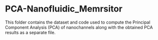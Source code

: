 # PCA-Nanofluidic_Memrsitor
This folder contains the dataset and code used to compute the Principal Component Analysis (PCA) of nanochannels along with the obtained PCA results as a separate file.
